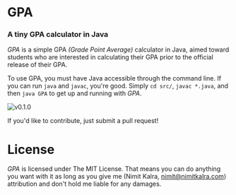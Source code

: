 # GPA
### A tiny GPA calculator in Java

*GPA* is a simple GPA *(Grade Point Average)* calculator in Java, aimed toward students who are interested in calculating their GPA prior to the official release of their GPA.

To use GPA, you must have Java accessible through the command line. If you can run `java` and `javac`, you're good. Simply `cd src/`, `javac *.java`, and then `java GPA` to get up and running with *GPA*.

![v0.1.0](https://cloud.githubusercontent.com/assets/1139621/5786812/2a2e5f0e-9db1-11e4-896b-8cdcf7fb3e9a.png)

If you'd like to contribute, just submit a pull request!

# License
*GPA* is licensed under The MIT License. That means you can do anything you want with it as long as you give me (Nimit Kalra, <nimit@nimitkalra.com>) attribution and don't hold me liable for any damages.
